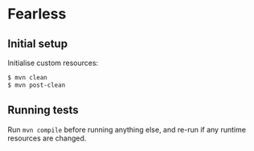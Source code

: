 # Fearless
## Initial setup
Initialise custom resources:

```bash
$ mvn clean
$ mvn post-clean
```

## Running tests
Run `mvn compile` before running anything else, and re-run if any runtime resources are changed.
